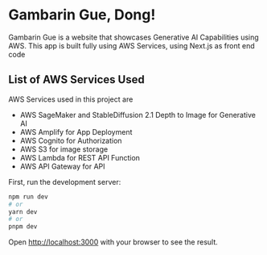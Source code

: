 
# Gambarin Gue, Dong!

Gambarin Gue is a website that showcases Generative AI Capabilities using AWS. This app is built fully using AWS Services, using Next.js as front end code

## List of AWS Services Used

AWS Services used in this project are

* AWS SageMaker and StableDiffusion 2.1 Depth to Image for Generative AI
* AWS Amplify for App Deployment
* AWS Cognito for Authorization
* AWS S3 for image storage
* AWS Lambda for REST API Function
* AWS API Gateway for API

First, run the development server:

```bash
npm run dev
# or
yarn dev
# or
pnpm dev
```

Open [http://localhost:3000](http://localhost:3000) with your browser to see the result.


